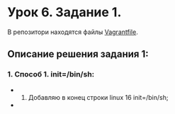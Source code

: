 # Урок 6. Задание 1.
В репозитори находятся файлы [Vagrantfile](Vagrantfile).
## Описание решения задания 1:
### 1. Способ 1. init=/bin/sh:
* 1. Добавляю в конец строки linux 16 init=/bin/sh;
* 
